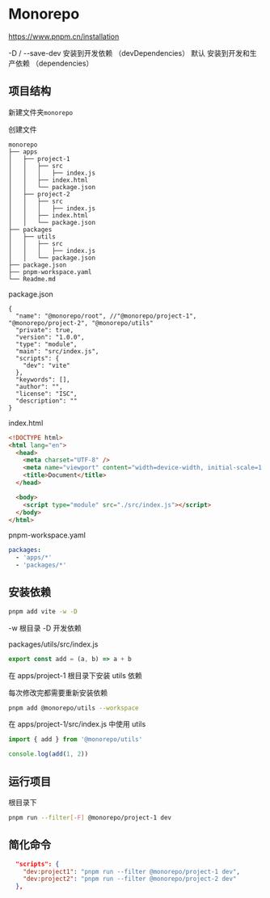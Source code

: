 # Monorepo

https://www.pnpm.cn/installation

-D / --save-dev 安装到开发依赖 （devDependencies）
默认 安装到开发和生产依赖 （dependencies）

## 项目结构

新建文件夹`monorepo`

创建文件

```
monorepo
├── apps
│   ├── project-1
│   │   ├── src
│   │   │   ├── index.js
│   │   ├── index.html
│   │   └── package.json
│   ├── project-2
│   │   ├── src
│   │   │   ├── index.js
│   │   ├── index.html
│   │   └── package.json
├── packages
│   ├── utils
│   │   ├── src
│   │   │   ├── index.js
│   │   └── package.json
├── package.json
├── pnpm-workspace.yaml
└── Readme.md
```

package.json

```json{2-3,5}
{
  "name": "@monorepo/root", //"@monorepo/project-1", "@monorepo/project-2", "@monorepo/utils"
  "private": true,
  "version": "1.0.0",
  "type": "module",
  "main": "src/index.js",
  "scripts": {
    "dev": "vite"
  },
  "keywords": [],
  "author": "",
  "license": "ISC",
  "description": ""
}
```

index.html

```html
<!DOCTYPE html>
<html lang="en">
  <head>
    <meta charset="UTF-8" />
    <meta name="viewport" content="width=device-width, initial-scale=1.0" />
    <title>Document</title>
  </head>

  <body>
    <script type="module" src="./src/index.js"></script>
  </body>
</html>
```

pnpm-workspace.yaml

```yaml
packages:
  - 'apps/*'
  - 'packages/*'
```

## 安装依赖

```bash
pnpm add vite -w -D
```

-w 根目录 -D 开发依赖

packages/utils/src/index.js

```js
export const add = (a, b) => a + b
```

在 apps/project-1 根目录下安装 utils 依赖

每次修改完都需要重新安装依赖

```bash
pnpm add @monorepo/utils --workspace
```

在 apps/project-1/src/index.js 中使用 utils

```js
import { add } from '@monorepo/utils'

console.log(add(1, 2))
```

## 运行项目

根目录下

```bash
pnpm run --filter[-F] @monorepo/project-1 dev
```

## 简化命令

```json
  "scripts": {
    "dev:project1": "pnpm run --filter @monorepo/project-1 dev",
    "dev:project2": "pnpm run --filter @monorepo/project-2 dev"
  },
```
